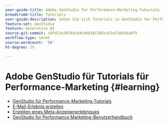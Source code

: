 ```yaml
---
user-guide-title: Adobe GenStudio für Performance-Marketing-Tutorials
breadcrumb-title: Tutorials
user-guide-description: Sehen Sie sich Tutorials zu GenStudio for Performance Marketing an, einer End-to-End-Lösung zur Beschleunigung und Vereinfachung der Inhaltsversorgungskette mit generativer KI und intelligenter Automatisierung.
feature-set: GenStudio
feature: Generative AI
source-git-commit: c0fd13e26f44c44c4d63bf285c421ef3dd5da975
workflow-type: tm+mt
source-wordcount: '58'
ht-degree: 1%

---
```



# Adobe GenStudio für Tutorials für Performance-Marketing {#learning}

+ [GenStudio für Performance-Marketing-Tutorials](tutorials.md)
+ [E-Mail-Erlebnis erstellen](create-email-experience.md)
+ [Erstellen eines Meta-Anzeigenerlebnisses](create-meta-ad.md)
+ [GenStudio for Performance Marketing-Benutzerhandbuch](https://experienceleague.adobe.com/docs/genstudio/user-guide/home.html)
